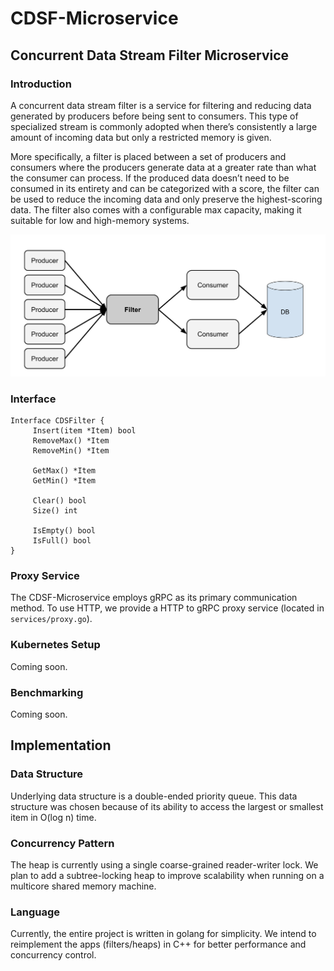 # CDSF-Microservice

## Concurrent Data Stream Filter Microservice

### Introduction

A concurrent data stream filter is a service for filtering and reducing data generated by producers before being sent to consumers. This type of specialized stream is commonly adopted when there’s consistently a large amount of incoming data but only a restricted memory is given.

More specifically, a filter is placed between a set of producers and consumers where the producers generate data at a greater rate than what the consumer can process. If the produced data doesn’t need to be consumed in its entirety and can be categorized with a score, the filter can be used to reduce the incoming data and only preserve the highest-scoring data. The filter also comes with a configurable max capacity, making it suitable for low and high-memory systems.

![Example Use case](./images/Usecase.png)

### Interface
```
Interface CDSFilter {
     Insert(item *Item) bool
     RemoveMax() *Item
     RemoveMin() *Item

     GetMax() *Item
     GetMin() *Item

     Clear() bool
     Size() int

     IsEmpty() bool
     IsFull() bool
}
```

### Proxy Service

The CDSF-Microservice employs gRPC as its primary communication method.
To use HTTP, we provide a HTTP to gRPC proxy service
(located in `services/proxy.go`).

### Kubernetes Setup

Coming soon.

### Benchmarking

Coming soon.

## Implementation

### Data Structure

Underlying data structure is a double-ended priority queue. This data structure 
was chosen because of its ability to access the largest or smallest item in 
O(log n) time.

### Concurrency Pattern

The heap is currently using a single coarse-grained reader-writer lock.
We plan to add a subtree-locking heap to improve scalability when running on a 
multicore shared memory machine.

### Language

Currently, the entire project is written in golang for simplicity. We intend to 
reimplement the apps (filters/heaps) in C++ for better performance and concurrency
control.
